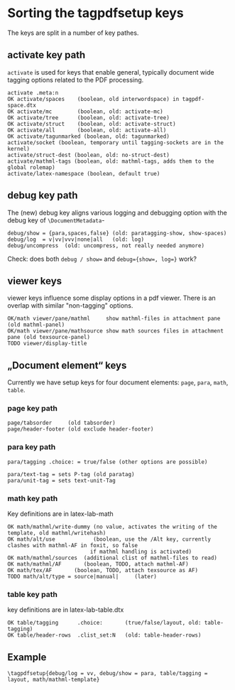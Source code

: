 # Sorting the tagpdfsetup keys

The keys are split in a number of key pathes. 

## activate key path

`activate` is used for keys that enable general, typically document wide tagging options related
to the PDF processing.

```
activate .meta:n
OK activate/spaces    (boolean, old interwordspace) in tagpdf-space.dtx
OK activate/mc        (boolean, old: activate-mc)
OK activate/tree      (boolean, old: activate-tree)
OK activate/struct    (boolean, old: activate-struct)
OK activate/all       (boolean, old: activate-all)
OK activate/tagunmarked (boolean, old: tagunmarked)
activate/socket (boolean, temporary until tagging-sockets are in the kernel)
activate/struct-dest (boolean, old: no-struct-dest)
activate/mathml-tags (boolean, old: mathml-tags, adds them to the global rolemap)
activate/latex-namespace (boolean, default true)
```

## debug key path

The (new) debug key aligns various logging and debugging option with the debug key
of `\DocumentMetadata`-

```
debug/show = {para,spaces,false} (old: paratagging-show, show-spaces)
debug/log  = v|vv|vvv|none|all   (old: log) 
debug/uncompress  (old: uncompress, not really needed anymore) 
```

Check: does both `debug / show=` and `debug={show=, log=}` work?

## viewer keys 

viewer keys influence some display options in a pdf viewer. There is an overlap with
similar "non-tagging" options. 

```
OK/math viewer/pane/mathml     show mathml-files in attachment pane (old mathml-panel)
OK/math viewer/pane/mathsource show math sources files in attachment pane (old texsource-panel)
TODO viewer/display-title   
``` 

## „Document element“ keys

Currently we have setup keys for four document elements: `page`, `para`, `math`, `table`.


### page key path

```
page/tabsorder     (old tabsorder)
page/header-footer (old exclude header-footer)
```

### para key path

```
para/tagging .choice: = true/false (other options are possible)

para/text-tag = sets P-tag (old paratag)
para/unit-tag = sets text-unit-Tag 
```

### math key path

Key definitions are in latex-lab-math

```
OK math/mathml/write-dummy (no value, activates the writing of the template, old mathml/writehash)
OK math/alt/use            (boolean, use the /Alt key, currently clashes with mathml-AF in foxit, so false
                          if mathml handling is activated)  
OK math/mathml/sources  (additional clist of mathml-files to read)
OK math/mathml/AF       (boolean, TODO, attach mathml-AF)
OK math/tex/AF       (boolean, TODO, attach texsource as AF)
TODO math/alt/type = source|manual|     (later)                                                                               
```



### table key path

key definitions are in latex-lab-table.dtx

```           
OK table/tagging      .choice:       (true/false/layout, old: table-tagging)
OK table/header-rows  .clist_set:N   (old: table-header-rows)
```

## Example

`\tagpdfsetup{debug/log = vv, debug/show = para, table/tagging = layout, math/mathml-template}` 
